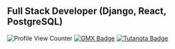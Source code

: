 ## Full Stack Developer (Django, React, PostgreSQL)
![Profile View Counter](https://komarev.com/ghpvc/?username=m-a-y-h)  [![GMX Badge](https://img.shields.io/badge/-GMX-1111BF?style=flat-square&logo=Gmx&logoColor=white&link=mailto:mayh@gmx.fr)](mailto:mayh@gmx.fr)  [![Tutanota Badge](https://img.shields.io/badge/-Tuta-FF3333?style=flat-square&logo=Tutanota&logoColor=white&link=mailto:colloquially.mayh@tutanota.de)](mailto:colloquially.mayh@tutanota.de)
<!--
**m-a-y-h/m-a-y-h** is a ✨ _special_ ✨ repository because its `README.md` (this file) appears on your GitHub profile.

Here are some ideas to get you started:

- 🔭 I’m currently working on ...
- 🌱 I’m currently learning ...
- 👯 I’m looking to collaborate on ...
- 🤔 I’m looking for help with ...
- 💬 Ask me about ...
- 📫 How to reach me: ...
- 😄 Pronouns: ...
- ⚡ Fun fact: ...
-->
